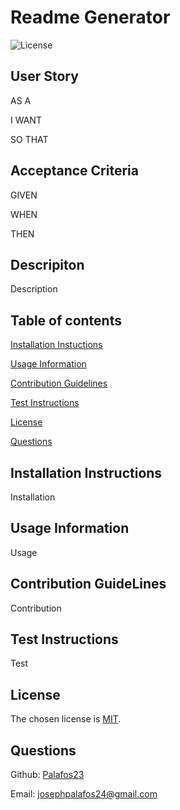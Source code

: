 
  # Readme Generator
  ![License](https://img.shields.io/badge/license-MIT-green.svg)

  ## User Story 
     
  AS A 
  
 
  I WANT 
  

  SO THAT   
  
  ## Acceptance Criteria
  GIVEN
  

  WHEN
  

  THEN
  
  ## Descripiton
  
  Description

  ## Table of contents
  
  [Installation Instuctions](#installationInstructions)
  

  [Usage Information](#usageInformation)
  

  [Contribution Guidelines](#contributionGuidelines)
  

  [Test Instructions](#testInstructions)
  

  [License](#license)
  

  [Questions](#questions)


  ## Installation Instructions

  Installation

  ## Usage Information
  
  Usage

  ## Contribution GuideLines

  Contribution

  ## Test Instructions
   
  Test

  ## License

  The chosen license is [MIT](https://choosealicense.com/licenses/mit/#).
  
  ## Questions

  Github: [Palafos23](https://github.com/Palafos23)
  

  Email: josephpalafos24@gmail.com
